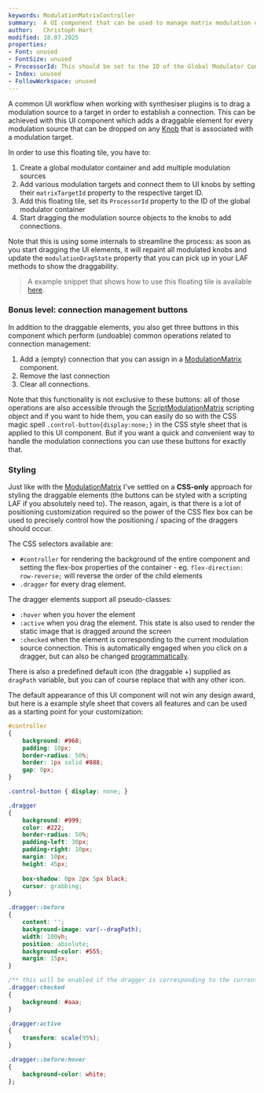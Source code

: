 ```yaml
---
keywords: ModulationMatrixController
summary:  A UI component that can be used to manage matrix modulation connections
author:   Christoph Hart
modified: 18.07.2025
properties:
- Font: unused
- FontSize: unused
- ProcessorId: This should be set to the ID of the Global Modulator Container you are using with the matrix modulation system.
- Index: unused
- FollowWorkspace: unused
---
```

  
A common UI workflow when working with synthesiser plugins is to drag a modulation source to a target in order to establish a connection. This can be achieved with this UI component which adds a draggable element for every modulation source that can be dropped on any [Knob](/ui-components/plugin-components/knob) that is associated with a modulation target.

In order to use this floating tile, you have to:

1. Create a global modulator container and add multiple modulation sources
2. Add various modulation targets and connect them to UI knobs by setting their `matrixTargetId` property to the respective target ID.
3. Add this floating tile, set its `ProcessorId` property to the ID of the global modulator container
4. Start dragging the modulation source objects to the knobs to add connections.

Note that this is using some internals to streamline the process: as soon as you start dragging the UI elements, it will repaint all modulated knobs and update the `modulationDragState` property that you can pick up in your LAF methods to show the draggability.

> A example snippet that shows how to use this floating tile is available [here](/tutorials/scripting#modulation-matrix-tutorial).

### Bonus level: connection management buttons

In addition to the draggable elements, you also get three buttons in this component which perform (undoable) common operations related to connection management:

1. Add a (empty) connection that you can assign in a [ModulationMatrix](/ui-components/floating-tiles/plugin/modulationmatrix) component.
2. Remove the last connection
3. Clear all connections.

Note that this functionality is not exclusive to these buttons: all of those operations are also accessible through the [ScriptModulationMatrix](/scripting/scripting-api/scriptmodulationmatrix) scripting object and if you want to hide them, you can easily do so with the CSS magic spell `.control-button{display:none;}` in the CSS style sheet that is applied to this UI component. But if you want a quick and convenient way to handle the modulation connections you can use these buttons for exactly that.

### Styling

Just like with the [ModulationMatrix](/ui-components/floating-tiles/plugin/modulationmatrix) I've settled on a **CSS-only** approach for styling the draggable elements (the buttons can be styled with a scripting LAF if you absolutely need to). The reason, again, is that there is a lot of positioning customization required so the power of the CSS flex box can be used to precisely control how the positioning / spacing of the draggers should occur.

The CSS selectors available are:

- `#controller` for rendering the background of the entire component and setting the flex-box properties of the container - eg. `flex-direction: row-reverse;` will reverse the order of the child elements
- `.dragger` for every drag element.

The dragger elements support all pseudo-classes:

- `:hover` when you hover the element
- `:active` when you drag the element. This state is also used to render the static image that is dragged around the screen
- `:checked` when the element is corresponding to the current modulation source connection. This is automatically engaged when you click on a dragger, but can also be changed [programmatically](/scripting/scripting-api/scriptmodulationmatrix#setcurrentlyselectedsource).

There is also a predefined default icon (the draggable +) supplied as `dragPath` variable, but you can of course replace that with any other icon.

The default appearance of this UI component will not win any design award, but here is a example style sheet that covers all features and can be used as a starting point for your customization:

```css
#controller
{
	background: #968;
	padding: 10px;
	border-radius: 50%;
	border: 1px solid #888;
	gap: 0px;
}

.control-button { display: none; }

.dragger
{
	background: #999;
	color: #222;
	border-radius: 50%;
	padding-left: 30px;
	padding-right: 10px;
	margin: 10px;
	height: 45px;
	
	box-shadow: 0px 2px 5px black;
	cursor: grabbing;
}

.dragger::before
{
	content: '';
	background-image: var(--dragPath);
	width: 100vh;
	position: absolute;
	background-color: #555;
	margin: 15px;
}

/** this will be enabled if the dragger is corresponding to the currently selected modulation source. */
.dragger:checked
{
	background: #aaa;
}

.dragger:active
{
	transform: scale(95%);
}

.dragger::before:hover
{
	background-color: white;
};
```




